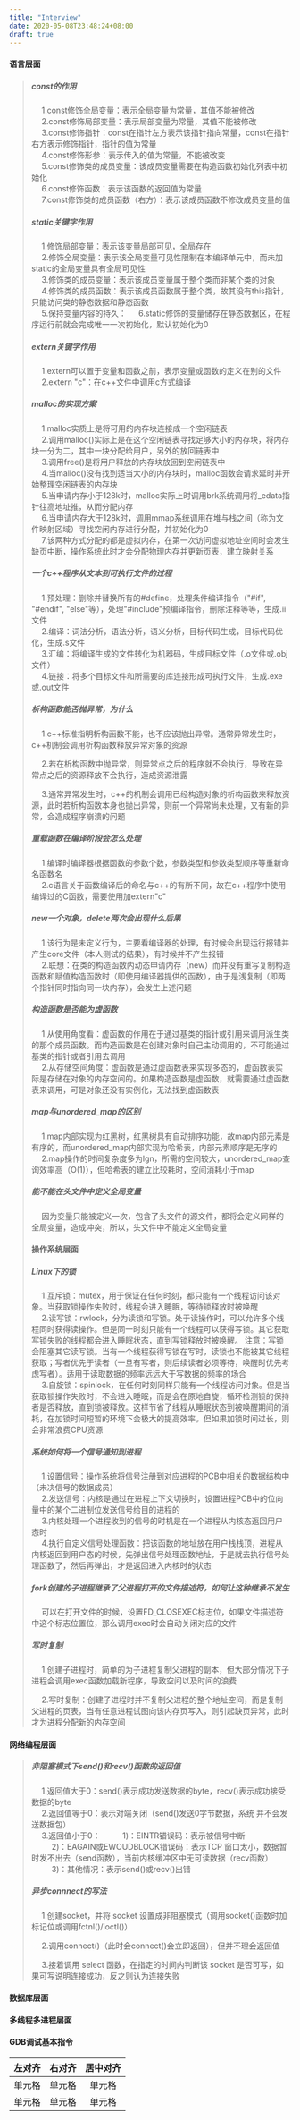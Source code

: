 ```yaml
---
title: "Interview"
date: 2020-05-08T23:48:24+08:00
draft: true
---
```


#### 语言层面  
> ##### const的作用  
> &emsp; 1.const修饰全局变量：表示全局变量为常量，其值不能被修改  
> &emsp; 2.const修饰局部变量：表示局部变量为常量，其值不能被修改  
> &emsp; 3.const修饰指针：const在指针左方表示该指针指向常量，const在指针右方表示修饰指针，指针的值为常量  
> &emsp; 4.const修饰形参：表示传入的值为常量，不能被改变  
> &emsp; 5.const修饰类的成员变量：该成员变量需要在构造函数初始化列表中初始化  
> &emsp; 6.const修饰函数：表示该函数的返回值为常量  
> &emsp; 7.const修饰类的成员函数（右方）：表示该成员函数不修改成员变量的值  
>
> ##### static关键字作用
> &emsp; 1.修饰局部变量：表示该变量局部可见，全局存在  
> &emsp; 2.修饰全局变量：表示该全局变量可见性限制在本编译单元中，而未加static的全局变量具有全局可见性  
> &emsp; 3.修饰类的成员变量：表示该成员变量属于整个类而非某个类的对象  
> &emsp; 4.修饰类的成员函数：表示该成员函数属于整个类，故其没有this指针，只能访问类的静态数据和静态函数  
> &emsp; 5.保持变量内容的持久：
> &emsp; 6.static修饰的变量储存在静态数据区，在程序运行前就会完成唯一一次初始化，默认初始化为0  
>
> ##### extern关键字作用  
> &emsp; 1.extern可以置于变量和函数之前，表示变量或函数的定义在别的文件  
> &emsp; 2.extern "c"：在c++文件中调用c方式编译   
> ##### malloc的实现方案  
> &emsp; 1.malloc实质上是将可用的内存块连接成一个空闲链表  
> &emsp; 2.调用malloc()实际上是在这个空闲链表寻找足够大小的内存块，将内存块一分为二，其中一块分配给用户，另外的放回链表中  
> &emsp; 3.调用free()是将用户释放的内存块放回到空闲链表中  
> &emsp; 4.当malloc()没有找到适当大小的内存块时，malloc函数会请求延时并开始整理空闲链表的内存块  
> &emsp; 5.当申请内存小于128k时，malloc实际上时调用brk系统调用将_edata指针往高地址推，从而分配内存  
> &emsp; 6.当申请内存大于128k时，调用mmap系统调用在堆与栈之间（称为文件映射区域）寻找空闲内存进行分配，并初始化为0  
> &emsp; 7.该两种方式分配的都是虚拟内存，在第一次访问虚拟地址空间时会发生缺页中断，操作系统此时才会分配物理内存并更新页表，建立映射关系  
>
> ##### 一个c++程序从文本到可执行文件的过程  
>
> &emsp; 1.预处理：删除并替换所有的#define，处理条件编译指令（"#if", "#endif", "else"等），处理"#include"预编译指令，删除注释等等，生成.ii文件  
> &emsp; 2.编译：词法分析，语法分析，语义分析，目标代码生成，目标代码优化，生成.s文件   
> &emsp; 3.汇编：将编译生成的文件转化为机器码，生成目标文件（.o文件或.obj文件）  
> &emsp; 4.链接：将多个目标文件和所需要的库连接形成可执行文件，生成.exe或.out文件   
>
> ##### 析构函数能否抛异常，为什么  
>
> &emsp; 1.c++标准指明析构函数不能，也不应该抛出异常。通常异常发生时，c++机制会调用析构函数释放异常对象的资源  
>
> &emsp; 2.若在析构函数中抛异常，则异常点之后的程序就不会执行，导致在异常点之后的资源释放不会执行，造成资源泄露  
>
> &emsp; 3.通常异常发生时，c++的机制会调用已经构造对象的析构函数来释放资源，此时若析构函数本身也抛出异常，则前一个异常尚未处理，又有新的异常，会造成程序崩溃的问题  
>
> ##### 重载函数在编译阶段会怎么处理 
> &emsp; 1.编译时编译器根据函数的参数个数，参数类型和参数类型顺序等重新命名函数名  
> &emsp; 2.c语言关于函数编译后的命名与c++的有所不同，故在c++程序中使用编译过的C函数，需要使用加extern"c"  
>
> ##### new一个对象，delete两次会出现什么后果  
> &emsp; 1.该行为是未定义行为，主要看编译器的处理，有时候会出现运行报错并产生core文件（本人测试的结果），有时候并不产生报错  
> &emsp; 2.联想：在类的构造函数内动态申请内存（new）而并没有重写复制构造函数和赋值构造函数时（即使用编译器提供的函数），由于是浅复制（即两个指针同时指向同一块内存），会发生上述问题  
>
> ##### 构造函数是否能为虚函数  
> &emsp; 1.从使用角度看：虚函数的作用在于通过基类的指针或引用来调用派生类的那个成员函数。而构造函数是在创建对象时自己主动调用的，不可能通过基类的指针或者引用去调用  
> &emsp; 2.从存储空间角度：虚函数是通过虚函数表来实现多态的，虚函数表实际是存储在对象的内存空间的。如果构造函数是虚函数，就需要通过虚函数表来调用，可是对象还没有实例化，无法找到虚函数表  
>
> ##### map与unordered_map的区别  
> &emsp; 1.map内部实现为红黑树，红黑树具有自动排序功能，故map内部元素是有序的，而unordered_map内部实现为哈希表，内部元素顺序是无序的  
> &emsp; 2.map操作的时间复杂度多为lgn，所需的空间较大，unordered_map查询效率高（O(1)），但哈希表的建立比较耗时，空间消耗小于map  
>
> ##### 能不能在头文件中定义全局变量
> &emsp; 因为变量只能被定义一次，包含了头文件的源文件，都将会定义同样的全局变量，造成冲突，所以，头文件中不能定义全局变量  
>
> #### 操作系统层面  
> ##### Linux下的锁  
> &emsp; 1.互斥锁：mutex，用于保证在任何时刻，都只能有一个线程访问该对象。当获取锁操作失败时，线程会进入睡眠，等待锁释放时被唤醒  
> &emsp; 2.读写锁：rwlock，分为读锁和写锁。处于读操作时，可以允许多个线程同时获得读操作。但是同一时刻只能有一个线程可以获得写锁。其它获取写锁失败的线程都会进入睡眠状态，直到写锁释放时被唤醒。 注意：写锁会阻塞其它读写锁。当有一个线程获得写锁在写时，读锁也不能被其它线程获取；写者优先于读者（一旦有写者，则后续读者必须等待，唤醒时优先考虑写者）。适用于读取数据的频率远远大于写数据的频率的场合  
> &emsp; 3.自旋锁：spinlock，在任何时刻同样只能有一个线程访问对象。但是当获取锁操作失败时，不会进入睡眠，而是会在原地自旋，循环检测锁的保持者是否释放，直到锁被释放。这样节省了线程从睡眠状态到被唤醒期间的消耗，在加锁时间短暂的环境下会极大的提高效率。但如果加锁时间过长，则会非常浪费CPU资源   
>
> ##### 系统如何将一个信号通知到进程  
> &emsp; 1.设置信号：操作系统将信号注册到对应进程的PCB中相关的数据结构中（未决信号的数据成员）  
> &emsp; 2.发送信号：内核是通过在进程上下文切换时，设置进程PCB中的位向量中的某个二进制位发送信号给目的进程的  
> &emsp; 3.内核处理一个进程收到的信号的时机是在一个进程从内核态返回用户态时  
> &emsp; 4.执行自定义信号处理函数：把该函数的地址放在用户栈栈顶，进程从内核返回到用户态的时候，先弹出信号处理函数地址，于是就去执行信号处理函数了，然后再弹出，才是返回进入内核时的状态  
>
> ##### fork创建的子进程继承了父进程打开的文件描述符，如何让这种继承不发生
> &emsp; 可以在打开文件的时候，设置FD_CLOSEXEC标志位，如果文件描述符中这个标志位置位，那么调用exec时会自动关闭对应的文件  
>
> ##### 写时复制  
>
>  &emsp; 1.创建子进程时，简单的为子进程复制父进程的副本，但大部分情况下子进程会调用exec函数加载新程序，导致空间以及时间的浪费  
>
>  &emsp; 2.写时复制：创建子进程时并不复制父进程的整个地址空间，而是复制父进程的页表，当有任意进程试图向该内存页写入，则引起缺页异常，此时才为进程分配新的内存空间  

#### 网络编程层面
> ##### 非阻塞模式下send()和recv()函数的返回值  
> &emsp; 1.返回值大于0：send()表示成功发送数据的byte，recv()表示成功接受数据的byte  
> &emsp; 2.返回值等于0：表示对端关闭（send()发送0字节数据，系统 并不会发送数据包）   
> &emsp; 3.返回值小于0：
> &emsp; &emsp; 1)：EINTR错误码：表示被信号中断  
> &emsp; &emsp; 2)：EAGAIN或EWOUDBLOCK错误码：表示TCP 窗口太小，数据暂时发不出去（send函数），当前内核缓冲区中无可读数据（recv函数）  
> &emsp; &emsp; 3)：其他情况：表示send()或recv()出错  
>
> #####  异步connnect的写法  
>
>   &emsp;1.创建socket，并将 socket 设置成非阻塞模式（调用socket()函数时加标记位或调用fctnl()/ioctl()）  
>
> &emsp; 2.调用connect()（此时会connect()会立即返回），但并不理会返回值  
>
> &emsp; 3.接着调用 select 函数，在指定的时间内判断该 socket 是否可写，如果可写说明连接成功，反之则认为连接失败  

#### 数据库层面

#### 多线程多进程层面  

#### GDB调试基本指令  
| 左对齐 | 右对齐 | 居中对齐 |
| :-----       | ----: | :----: |
| 单元格 | 单元格 | 单元格 |
| 单元格 | 单元格 | 单元格 |


